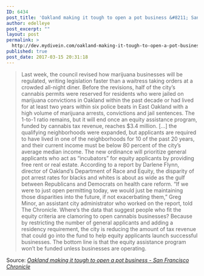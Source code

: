 ```yaml
---
ID: 6434
post_title: 'Oakland making it tough to open a pot business &#8211; San Francisco Chronicle'
author: edelleye
post_excerpt: ""
layout: post
permalink: >
  http://dev.mydivein.com/oakland-making-it-tough-to-open-a-pot-business-san-francisco-chronicle/
published: true
post_date: 2017-03-15 20:31:18
---
```

<blockquote><a href="http://www.sfchronicle.com/news/article/Oakland-making-it-tough-to-open-a-pot-business-10996410.php"><img class="alignnone size-full" src="https://dev.mydivein.com/wp-content/uploads/2017/03/920x1240.jpg" alt="" /></a>Last week, the council revised how marijuana businesses will be regulated, writing legislation faster than a waitress taking orders at a crowded all-night diner. Before the revisions, half of the city’s cannabis permits were reserved for residents who were jailed on marijuana convictions in Oakland within the past decade or had lived for at least two years within six police beats in East Oakland with a high volume of marijuana arrests, convictions and jail sentences. The 1-to-1 ratio remains, but it will end once an equity assistance program, funded by cannabis tax revenue, reaches $3.4 million. [...] the qualifying neighborhoods were expanded, but applicants are required to have lived in one of the neighborhoods for 10 of the past 20 years, and their current income must be below 80 percent of the city’s average median income. The new ordinance will prioritize general applicants who act as “incubators” for equity applicants by providing free rent or real estate. According to a report by Darlene Flynn, director of Oakland’s Department of Race and Equity, the disparity of pot arrest rates for blacks and whites is about as wide as the gulf between Republicans and Democrats on health care reform. “If we were to just open permitting today, we would just be maintaining those disparities into the future, if not exacerbating them,” Greg Minor, an assistant city administrator who worked on the report, told The Chronicle. Where’s the data that suggest people who fit the equity criteria are clamoring to open cannabis businesses? Because by restricting the number of general applicants and adding a residency requirement, the city is reducing the amount of tax revenue that could go into the fund to help equity applicants launch successful businesses. The bottom line is that the equity assistance program won’t be funded unless businesses are operating.</blockquote>
Source: <em><a href="http://www.sfchronicle.com/news/article/Oakland-making-it-tough-to-open-a-pot-business-10996410.php">Oakland making it tough to open a pot business - San Francisco Chronicle</a></em>